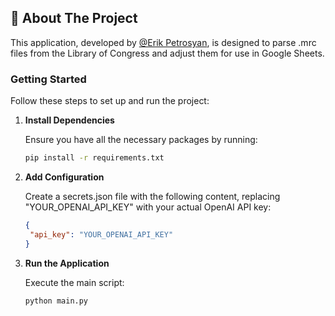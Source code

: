 ## 🚀 About The Project

This application, developed by [@Erik Petrosyan](https://github.com/PetrosyanDev), is designed to parse .mrc files from the Library of Congress and adjust them for use in Google Sheets.

### Getting Started

Follow these steps to set up and run the project:

1. **Install Dependencies**

   Ensure you have all the necessary packages by running:

   ```bash
   pip install -r requirements.txt
   ```

2. **Add Configuration**

   Create a secrets.json file with the following content, replacing "YOUR_OPENAI_API_KEY" with your actual OpenAI API key:

   ```json
   {
   	"api_key": "YOUR_OPENAI_API_KEY"
   }
   ```

3. **Run the Application**

   Execute the main script:

   ```bash
   python main.py
   ```
